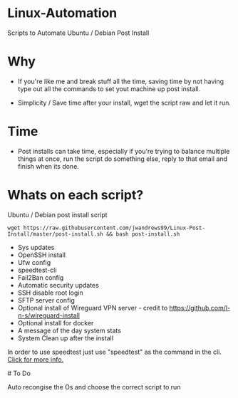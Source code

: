 # Linux-Automation
Scripts to Automate Ubuntu / Debian Post Install

# Why 
- If you're like me and break stuff all the time, saving time by not having type out all the commands to set yout machine up post install.

- Simplicity / Save time after your install, wget the script raw and let it run.

# Time
- Post installs can take time, especially if you're trying to balance multiple things at once, run the script do something else, reply to that email and finish when its done. 

# Whats on each script?
Ubuntu / Debian post install script
```
wget https://raw.githubusercontent.com/jwandrews99/Linux-Post-Install/master/post-install.sh && bash post-install.sh
```
- Sys updates 
- OpenSSH install
- Ufw config
- speedtest-cli
- Fail2Ban config
- Automatic security updates
- SSH disable root login
- SFTP server config
- Optional install of Wireguard VPN server - credit to https://github.com/l-n-s/wireguard-install
- Optional install for docker
- A message of the day system stats
- System Clean up after the install

In order to use speedtest just use "speedtest" as the command in the cli.[ Click for more info.](https://github.com/sivel/speedtest-cli)

# To Do

Auto recongise the Os and choose the correct script to run
